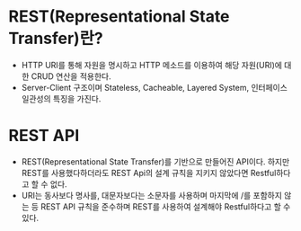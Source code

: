 # REST(Representational State Transfer)란?
- HTTP URI를 통해 자원을 명시하고 HTTP 메소드를 이용하여 해당 자원(URI)에 대한 CRUD 연산을 적용한다.
- Server-Client 구조이며 Stateless, Cacheable, Layered System, 인터페이스 일관성의 특징을 가진다.

# REST API
- REST(Representational State Transfer)를 기반으로 만들어진 API이다. 하지만 REST를 사용했다하더라도 REST Api의 설계 규칙을 지키지 않았다면 Restful하다고 할 수 없다.
- URI는 동사보다 명사를, 대문자보다는 소문자를 사용하며 마지막에 /를 포함하지 않는 등 REST API 규칙을 준수하며 REST를 사용하여 설계해야 Restful하다고 할 수 있다.
